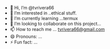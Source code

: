 - 👋 Hi, I’m @tvrivera66
- 👀 I’m interested in ..ethical stuff.
- 🌱 I’m currently learning ...termux
- 💞️ I’m looking to collaborate on this project...
- 📫 How to reach me ... tvrivera66@gmail.com
- 😄 Pronouns: ...
- ⚡ Fun fact: ...

<!---
tvrivera66/tvrivera66 is a ✨ special ✨ repository because its `README.md` (this file) appears on your GitHub profile.
You can click the Preview link to take a look at your changes.
--->
